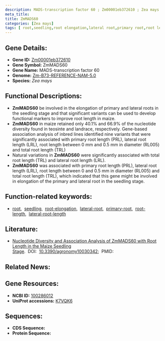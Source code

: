 ```yaml
---
description: MADS-transcription factor 60 ; Zm00001eb372610 ; Zea mays
meta_title:
title: ZmMADS60
categories: [Zea mays]
tags: [ root,seedling,root elongation,lateral root,primary root,root length,lateral root length ]
---
```


## Gene Details:
- **Gene ID:**	[Zm00001eb372610](https://www.maizegdb.org/gene_center/gene/Zm00001eb372610)
- **Gene Symbol:** ZmMADS60
- **Gene Name:** MADS-transcription factor 60
- **Genome:** [Zm-B73-REFERENCE-NAM-5.0](https://www.maizegdb.org/genome/assembly/Zm-B73-REFERENCE-NAM-5.0)
- **Species:** *Zea mays*

## Functional Descriptions:
   - **ZmMADS60** be involved in the elongation of primary and lateral roots in the seedling stage and that significant variants can be used to develop functional markers to improve root length in maize.
   - **ZmMADS60** in maize retained only 40.1% and 66.9% of the nucleotide diversity found in teosinte and landrace, respectively. Gene-based association analysis of inbred lines identified nine variants that were significantly associated with primary root length (PRL), lateral root length (LRL), root length between 0 mm and 0.5 mm in diameter (RL005) and total root length (TRL)
   - Natural variations in **ZmMADS60** were significantly associated with total root length (TRL) and lateral root length (LRL).
   - **ZmMADS60** was associated with primary root length (PRL), lateral root length (LRL), root length between 0 and 0.5 mm in diameter (RL005) and total root length (TRL), which indicated that this gene might be involved in elongation of the primary and lateral root in the seedling stage.

## Function-related keywords:
- [root](/tags/root/),&nbsp;&nbsp;[seedling](/tags/seedling/),&nbsp;&nbsp;[root-elongation](/tags/root-elongation/),&nbsp;&nbsp;[lateral-root](/tags/lateral-root/),&nbsp;&nbsp;[primary-root](/tags/primary-root/),&nbsp;&nbsp;[root-length](/tags/root-length/),&nbsp;&nbsp;[lateral-root-length](/tags/lateral-root-length/)

## Literature:
   - [Nucleotide Diversity and Association Analysis of ZmMADS60 with Root Length in the Maize Seedling Stage]( https://www.mdpi.com/2073-4395/10/3/342).&nbsp;&nbsp;DOI:&nbsp;&nbsp;[10.3390/agronomy10030342](https://www.mdpi.com/2073-4395/10/3/342);&nbsp;&nbsp;PMID:&nbsp;&nbsp;[](https://pubmed.ncbi.nlm.nih.gov//)

## Related News:

## Gene Resources:
- **NCBI ID:** [100286012](https://www.ncbi.nlm.nih.gov/gene/?term=100286012)
- **UniProt accessions:** [K7VQK6](https://www.uniprot.org/uniprotkb/K7VQK6/entry)



## Sequences:
- **CDS Sequence:**
- **Protein Sequence:**
